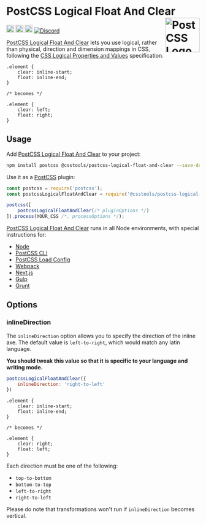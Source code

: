 # PostCSS Logical Float And Clear [<img src="https://postcss.github.io/postcss/logo.svg" alt="PostCSS Logo" width="90" height="90" align="right">][PostCSS]

[<img alt="npm version" src="https://img.shields.io/npm/v/@csstools/postcss-logical-float-and-clear.svg" height="20">][npm-url] [<img alt="CSS Standard Status" src="https://cssdb.org/images/badges/float-clear-logical-values.svg" height="20">][css-url] [<img alt="Build Status" src="https://github.com/csstools/postcss-plugins/workflows/test/badge.svg" height="20">][cli-url] [<img alt="Discord" src="https://shields.io/badge/Discord-5865F2?logo=discord&logoColor=white">][discord]

[PostCSS Logical Float And Clear] lets you use logical, rather than physical, direction and dimension mappings in CSS, following the [CSS Logical Properties and Values] specification.

```pcss
.element {
	clear: inline-start;
	float: inline-end;
}

/* becomes */

.element {
	clear: left;
	float: right;
}
```

## Usage

Add [PostCSS Logical Float And Clear] to your project:

```bash
npm install postcss @csstools/postcss-logical-float-and-clear --save-dev
```

Use it as a [PostCSS] plugin:

```js
const postcss = require('postcss');
const postcssLogicalFloatAndClear = require('@csstools/postcss-logical-float-and-clear');

postcss([
	postcssLogicalFloatAndClear(/* pluginOptions */)
]).process(YOUR_CSS /*, processOptions */);
```

[PostCSS Logical Float And Clear] runs in all Node environments, with special
instructions for:

- [Node](INSTALL.md#node)
- [PostCSS CLI](INSTALL.md#postcss-cli)
- [PostCSS Load Config](INSTALL.md#postcss-load-config)
- [Webpack](INSTALL.md#webpack)
- [Next.js](INSTALL.md#nextjs)
- [Gulp](INSTALL.md#gulp)
- [Grunt](INSTALL.md#grunt)

## Options

### inlineDirection

The `inlineDirection` option allows you to specify the direction of the inline axe. The default value is `left-to-right`, which would match any latin language.

**You should tweak this value so that it is specific to your language and writing mode.**

```js
postcssLogicalFloatAndClear({
	inlineDirection: 'right-to-left'
})
```

```pcss
.element {
	clear: inline-start;
	float: inline-end;
}

/* becomes */

.element {
	clear: right;
	float: left;
}
```

Each direction must be one of the following:

- `top-to-bottom`
- `bottom-to-top`
- `left-to-right`
- `right-to-left`

Please do note that transformations won't run if `inlineDirection` becomes vertical.

[cli-url]: https://github.com/csstools/postcss-plugins/actions/workflows/test.yml?query=workflow/test
[css-url]: https://cssdb.org/#float-clear-logical-values
[discord]: https://discord.gg/bUadyRwkJS
[npm-url]: https://www.npmjs.com/package/@csstools/postcss-logical-float-and-clear

[PostCSS]: https://github.com/postcss/postcss
[PostCSS Logical Float And Clear]: https://github.com/csstools/postcss-plugins/tree/main/plugins/postcss-logical-float-and-clear
[CSS Logical Properties and Values]: https://www.w3.org/TR/css-logical-1/#float-clear
